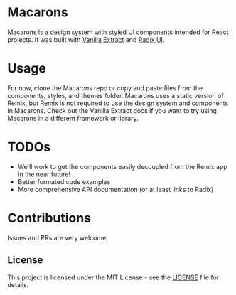 # Macarons

Macarons is a design system with styled UI components intended for React projects. It was built with [Vanilla Extract](https://vanilla-extract.style) and [Radix UI](https://www.radix-ui.com/).

# Usage

For now, clone the Macarons repo or copy and paste files from the components, styles, and themes folder. Macarons uses a static version of Remix, but Remix is not required to use the design system and components in Macarons. Check out the Vanilla Extract docs if you want to try using Macarons in a different framework or library.

# TODOs

- We'll work to get the components easily decoupled from the Remix app in the near future!
- Better formated code examples
- More comprehensive API documentation (or at least links to Radix)

# Contributions

Issues and PRs are very welcome.

## License

This project is licensed under the MIT License - see the [LICENSE](./LICENSE) file for details.
